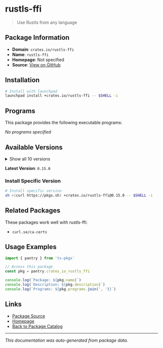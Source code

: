 # rustls-ffi

> Use Rustls from any language

## Package Information

- **Domain**: `crates.io/rustls-ffi`
- **Name**: `rustls-ffi`
- **Homepage**: Not specified
- **Source**: [View on GitHub](https://github.com/pkgxdev/pantry/tree/main/projects/crates.io/rustls-ffi/package.yml)

## Installation

```bash
# Install with launchpad
launchpad install +crates.io/rustls-ffi -- $SHELL -i
```

## Programs

This package provides the following executable programs:

*No programs specified*

## Available Versions

<details>
<summary>Show all 10 versions</summary>

- `0.15.0`, `0.14.1`, `0.14.0`, `0.13.0`, `0.12.2`
- `0.12.1`, `0.12.0`, `0.11.0`, `0.10.0`, `0.9.1`

</details>

**Latest Version**: `0.15.0`

### Install Specific Version

```bash
# Install specific version
sh <(curl https://pkgx.sh) +crates.io/rustls-ffi@0.15.0 -- $SHELL -i
```

## Related Packages

These packages work well with rustls-ffi:

- `curl.se/ca-certs`

## Usage Examples

```typescript
import { pantry } from 'ts-pkgx'

// Access this package
const pkg = pantry.crates_io_rustls_ffi

console.log(`Package: ${pkg.name}`)
console.log(`Description: ${pkg.description}`)
console.log(`Programs: ${pkg.programs.join(', ')}`)
```

## Links

- [Package Source](https://github.com/pkgxdev/pantry/tree/main/projects/crates.io/rustls-ffi/package.yml)
- [Homepage](#)
- [Back to Package Catalog](../package-catalog.md)

---

*This documentation was auto-generated from package data.*

